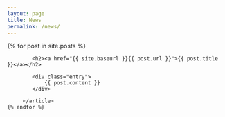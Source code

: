 ```yaml
---
layout: page
title: News
permalink: /news/
---
```


<div class="posts">
    {% for post in site.posts %}
        <article class="post">
    
            <h2><a href="{{ site.baseurl }}{{ post.url }}">{{ post.title }}</a></h2>

            <div class="entry">
                {{ post.content }}
            </div>

         </article>
    {% endfor %}
</div>

